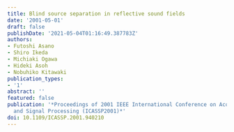 ```yaml
---
title: Blind source separation in reflective sound fields
date: '2001-05-01'
draft: false
publishDate: '2021-05-04T01:16:49.387783Z'
authors:
- Futoshi Asano
- Shiro Ikeda
- Michiaki Ogawa
- Hideki Asoh
- Nobuhiko Kitawaki
publication_types:
- '1'
abstract: ''
featured: false
publication: '*Proceedings of 2001 IEEE International Conference on Acoustics, Speech,
  and Signal Processing (ICASSP2001)*'
doi: 10.1109/ICASSP.2001.940210
---
```

